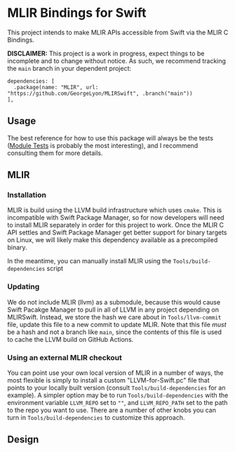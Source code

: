 # MLIR Bindings for Swift

This project intends to make MLIR APIs accessible from Swift via the MLIR C Bindings.

**DISCLAIMER:** This project is a work in progress, expect things to be incomplete and to change without notice. As such, we recommend tracking the `main` branch in your dependent project:
```
dependencies: [
  .package(name: "MLIR", url: "https://github.com/GeorgeLyon/MLIRSwift", .branch("main"))
],
```

## Usage

The best reference for how to use this package will always be the tests ([Module Tests](Tests/DialectTests/Module%20Tests.swift) is probably the most interesting), and I recommend consulting them for more details.

## MLIR

### Installation

MLIR is build using the LLVM build infrastructure which uses `cmake`. This is incompatible with Swift Package Manager, so for now developers will need to install MLIR separately in order for this project to work. Once the MLIR C API settles and Swift Package Manager get better support for binary targets on Linux, we will likely make this dependency available as a precompiled binary. 

In the meantime, you can manually install MLIR using the `Tools/build-dependencies` script

### Updating

We do not include MLIR (llvm) as a submodule, because this would cause Swift Pacakge Manager to pull in all of LLVM in any project depending on MLIRSwift. Instead, we store the hash we care about in `Tools/llvm-commit` file, update this file to a new commit to update MLIR. Note that this file _must_ be a hash and not a branch like `main`, since the contents of this file is used to cache the LLVM build on GitHub Actions. 

### Using an external MLIR checkout

You can point use your own local version of MLIR in a number of ways, the most flexible is simply to install a custom "LLVM-for-Swift.pc" file that points to your locally built version (consult `Tools/build-dependencies` for an example). A simpler option may be to run `Tools/build-dependencies` with the environment variable `LLVM_REPO` set to `""`, and `LLVM_REPO_PATH` set to the path to the repo you want to use. There are a number of other knobs you can turn in `Tools/build-dependencies` to customize this approach.

## Design



